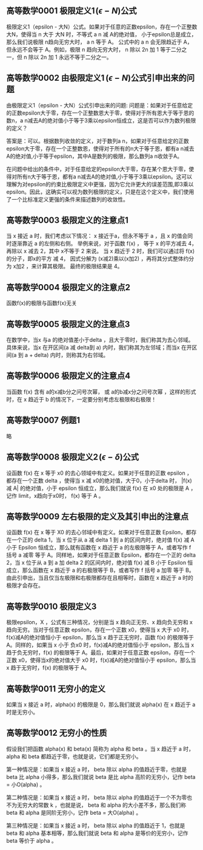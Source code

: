 ## 高等数学0001 极限定义1 $(\epsilon - N)$公式
极限定义1（epsilon - 大N）公式。如果对于任意的正数epsilon，存在一个正整数 大N，使得当 n 大于 大N 时，不等式 a n 减 A的绝对值， 小于epsilon总是成立，那么我们说极限 n趋向无穷大时， a n 等于 A。
公式中的 a n 会无限趋近于 A，但永远不会等于 A。例如，极限 n 趋向无穷大时， n 除以 2n 加 1 等于二分之一，但 n 除以 2n 加 1 永远不等于二分之一。

## 高等数学0002 由极限定义1  $(\epsilon - N)$公式引申出来的问题
由极限定义1（epsilon - 大N）公式引申出来的问题:
问题是：如果对于任意给定的正数epsilon大于零，存在一个正整数恩大于零，使得对于所有恩大于等于恩的数n，a n减去A的绝对值小于等于3乘以epsilon恒成立，这是否可以作为数列极限的定义？

答案是：可以。根据数列收敛的定义，对于数列a n，如果对于任意给定的正数epsilon大于零，存在一个正整数恩，使得对于所有的n大于等于恩，都有a n减去A的绝对值,小于等于epsilon，其中A是数列的极限，那么数列a n收敛于A。

在问题中给出的条件中，对于任意给定的epsilon大于零，存在某个恩大于零，使得对所有n大于等于恩，都有a n减去A的绝对值,小于等于3乘以epsilon。这可以理解为对epsilon的约束比极限定义中更强，因为它允许更大的误差范围,即3乘以epsilon。因此，这确实可以视为数列极限的定义，只是在这个定义中，我们使用了一个比标准定义更强的条件来描述数列的收敛性。

## 高等数学0003 极限定义的注意点1
当 x  接近 a  时，我们考虑以下情况： x  接近于a，但永不等于 a ，且 x  的值会同时逐渐靠近 a  的左侧和右侧。
举例来说，对于函数 f(x) ，  等于 x  的平方减去 4，再除以 x  减去 2，其中 x不等于 2 来说。
当 x  趋近于 2 时，我们可以通过将 f(x)  的分子，即x的平方 减 4，  因式分解为 (x减2)乘以(x加2) ，再将其分式整体约分为 x加2 ，来计算其极限。
最终的极限结果是 4。

## 高等数学0004 极限定义的注意点2
函数f(x)的极限与函数f(x)无关

## 高等数学0005 极限定义的注意点3
在数学中，当x  与a  的绝对值差小于delta ，且大于零时，我们称其为去心邻域。具体来说，当x  在开区间(a 减 delta到 a)  内时，我们称其为左邻域；而当x  在开区间(a 到 a + delta)  内时，则称其为右邻域。

## 高等数学0006 极限定义的注意点4
当函数 f(x)  含有 a的x减b分之问号次幂， 或 a的b减x分之问号次幂 ，这样的形式时，在 x 趋近于 b  的情况下，一定要分别考虑左极限和右极限！

## 高等数学0007 例题1
略

## 高等数学0008 极限定义2 $(\epsilon - \delta )$公式
设函数 f(x) 在 x 等于 x0 的去心领域中有定义。如果对于任意的正数 epsilon ，都存在一个正数 delta ，使得当 x 减 x0的绝对值，大于0，小于delta 时， |f(x) 减 A| 的绝对值，小于 epsilon 恒成立，那么我们就说 f(x) 在 x0 处的极限是 A ，记作 limit，x趋向于x0时， f(x) 等于 A 。

## 高等数学0009 左右极限的定义及其引申出的注意点
设函数 f(x) 在 x 等于 X0 的去心邻域中有定义。如果对于任意正数 Epsilon，都存在一个正的 delta 1，当 x 位于从 a 减 delta 1 到 a 的区间内时，绝对值 f(x) 减 A 小于 Epsilon 恒成立，那么就有函数在 x 趋近于 a 的左极限等于 A，或者写作 f 括号 a 减零 等于 A。同样地，如果对于任意正数 Epsilon，都存在一个正的 delta 2，当 x 位于从 a 到 a 加 delta 2 的区间内时，绝对值 f(x) 减 B 小于 Epsilon 恒成立，那么函数在 x 趋近于 a 的右极限等于 B，或者写作 f 括号 a 加零 等于 B。由此引申出，当且仅当左极限和右极限都存在且相等时，函数在 x 趋近于 a 时的极限才会存在。
## 高等数学0010 极限定义3
极限epsilon，X ，公式有三种情况，分别是当 x 趋向正无穷、x 趋向负无穷和 x 趋向无穷。当对于任意正数 epsilon，存在一个正数 x0，使得当 x 大于 x0 时，f(x)减A的绝对值恒小于 epsilon，那么当 x 趋于正无穷时，函数 f(x) 的极限等于 A。同样的，如果当 x 小于 负x0 时，f(x)减A的绝对值恒小于 epsilon，那么当 x 趋于负无穷时，f(x) 的极限等于 A。最后，如果对于任意正数 epsilon，存在一个正数 x0，使得当x的绝对值大于 x0 时，f(x)减A的绝对值恒小于 epsilon，那么当 x 趋于无穷时，f(x) 的极限等于 A。

## 高等数学0011 无穷小的定义
如果当 x 接近 a 时，alpha(x) 的极限是 0，那么我们就说 alpha(x) 在 x 趋近于 a 时是无穷小。
## 高等数学0012 无穷小的性质
假设我们把函数  alpha(x)  和  beta(x)  简称为  alpha  和  beta 。当  x  趋近于  a  时， alpha  和  beta  都趋近于零，也就是说，它们都是无穷小。

第一种情况是：如果当  x  接近  a  时， beta  除以  alpha  的值趋近于零，也就是  beta  比  alpha  小得多，那么我们就说  beta  是比  alpha  高阶的无穷小，记作  beta = 小O(alpha) 。

第二种情况是：如果当  x  接近  a  时， beta  除以  alpha  的值趋近于一个不为零也不为无穷大的常数  k ，也就是说， beta  和  alpha  的大小差不多，那么我们称  beta  和  alpha  是同阶无穷小，记作  beta = 大O(alpha) 。

第三种情况是：如果当  x  接近  a  时， beta  除以  alpha  的值趋近于 1，也就是  beta  和  alpha  基本相等，那么我们就说  beta  和  alpha  是等价的无穷小，记作  beta 等价于 alpha 。